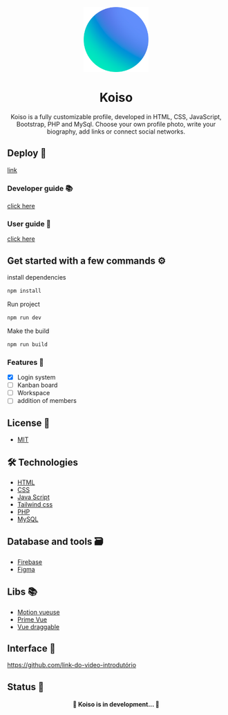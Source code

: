 <div align="center">
  <img src="assets/img/koiso-logo.png" width="150">
</div>

<h1 align="center">Koiso</h1>

<p align="center">Koiso is a fully customizable profile, developed in HTML, CSS, JavaScript, Bootstrap, PHP and MySql. Choose your own profile photo, write your biography, add links or connect social networks.</p>

## Deploy 🚀

[link]()

### Developer guide 📚

[click here](./docs/developer-guide)

### User guide 📖

[click here](./docs/user-guide/Introdution.md)

## Get started with a few commands ⚙️

install dependencies

```bash
npm install
```

Run project

```bash
npm run dev
```

Make the build

```bash
npm run build
```

### Features 🌟

- [x] Login system
- [ ] Kanban board
- [ ] Workspace
- [ ] addition of members

## License 📜

- [MIT](./LICENSE)

## 🛠 Technologies

- [HTML](https://www.w3schools.com/html)
- [CSS](https://www.w3schools.com/css)
- [Java Script](https://www.javascript.com)
- [Tailwind css](https://tailwindcss.com)
- [PHP](https://www.php.net)
- [MySQL](https://www.mysql.com)

## Database and tools 🗃️

- [Firebase](https://firebase.google.com/?hl=pt-br)
- [Figma](www.figma.com)

## Libs 📚

- [Motion vueuse](https://motion.vueuse.org)
- [Prime Vue](https://primevue.org)
- [Vue draggable](https://sortablejs.github.io/Vue.Draggable/#/simple)

## Interface 🎨

<p align="center">



https://github.com/link-do-video-introdutório


</p>

<!--
## How to Contribute 🚀

1. **Fork the Repository:**
   - Fork this repository by clicking the "Fork" button in the top right corner of this page. This will create a copy of the repository in your GitHub account.

2. **Clone the Repository:**
   - Clone the forked repository to your local development environment.

   ```bash
   git clone git@github.com:Luizboaventura1/fastdevelopment.git
   cd fastdevelopment

3. **Create your firebase project**
  - put the environment variables in the `.env.template` example.
  
4. **Firebase configuration**
  - Create a "users" document in Firebase and then create the Google login option in Firebase Authentication

[Detailed installation here](./docs//developer-guide/en-us/structure.md)
-->


## Status 🚦

<h4 align="center"> 
	🚧  Koiso is in development...  🚧
</h4>
